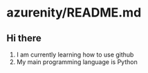 # azurenity/README.md

## Hi there 

1. I am currently learning how to use github
2. My main programming language is Python